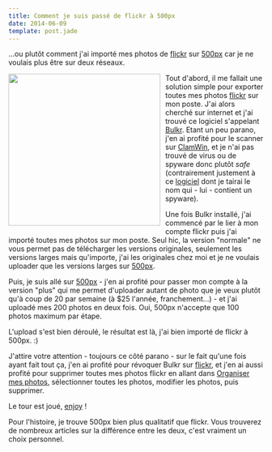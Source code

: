 ```yaml
---
title: Comment je suis passé de flickr à 500px
date: 2014-06-09
template: post.jade
---
```


...ou plutôt comment j'ai importé mes photos de [flickr](http://www.flickr.com/) sur [500px](http://500px.com) car je ne voulais plus être sur deux réseaux.

<img src="https://31.media.tumblr.com/5aa2ec6aea4151ff9099a742b2998a25/tumblr_inline_mz8xrz2TTN1qbzli5.jpg" style="float: left; margin-right: 10px; margin-bottom: 10px; width: 300px;">

Tout d'abord, il me fallait une solution simple pour exporter toutes mes photos [flickr](http://www.flickr.com/) sur mon poste. J'ai alors cherché sur internet et j'ai trouvé ce logiciel s'appelant [Bulkr](http://clipyourphotos.com/bulkr). Etant un peu parano, j'en ai profité pour le scanner sur [ClamWin](http://fr.clamwin.com/), et je n'ai pas trouvé de virus ou de spyware donc plutôt _safe_ (contrairement justement à ce [logiciel](http://janten.com/downloadr/) dont je tairai le nom qui - lui - contient un spyware).

Une fois Bulkr installé, j'ai commencé par le lier à mon compte flickr puis j'ai importé toutes mes photos sur mon poste. Seul hic, la version "normale" ne vous permet pas de télécharger les versions originales, seulement les versions larges mais qu'importe, j'ai les originales chez moi et je ne voulais uploader que les versions larges sur [500px](http://500px.com).

Puis, je suis allé sur [500px](http://500px.com) - j'en ai profité pour passer mon compte à la version "plus" qui me permet d'uploader autant de photo que je veux plutôt qu'à coup de 20 par semaine (à $25 l'année, franchement...) - et j'ai uploadé mes 200 photos en deux fois. Oui, 500px n'accepte que 100 photos maximum par étape.

L'upload s'est bien déroulé, le résultat est là, j'ai bien importé de flickr à 500px. :)

J'attire votre attention - toujours ce côté parano - sur le fait qu'une fois ayant fait tout ça, j'en ai profité pour révoquer Bulkr sur [flickr](http://www.flickr.com/), et j'en ai aussi profité pour supprimer toutes mes photos flickr en allant dans [Organiser mes photos](http://www.flickr.com/photos/organize/), sélectionner toutes les photos, modifier les photos, puis supprimer.

Le tour est joué, [enjoy](http://500px.com/_kud) !

Pour l'histoire, je trouve 500px bien plus qualitatif que flickr. Vous trouverez de nombreux articles sur la différence entre les deux, c'est vraiment un choix personnel.
